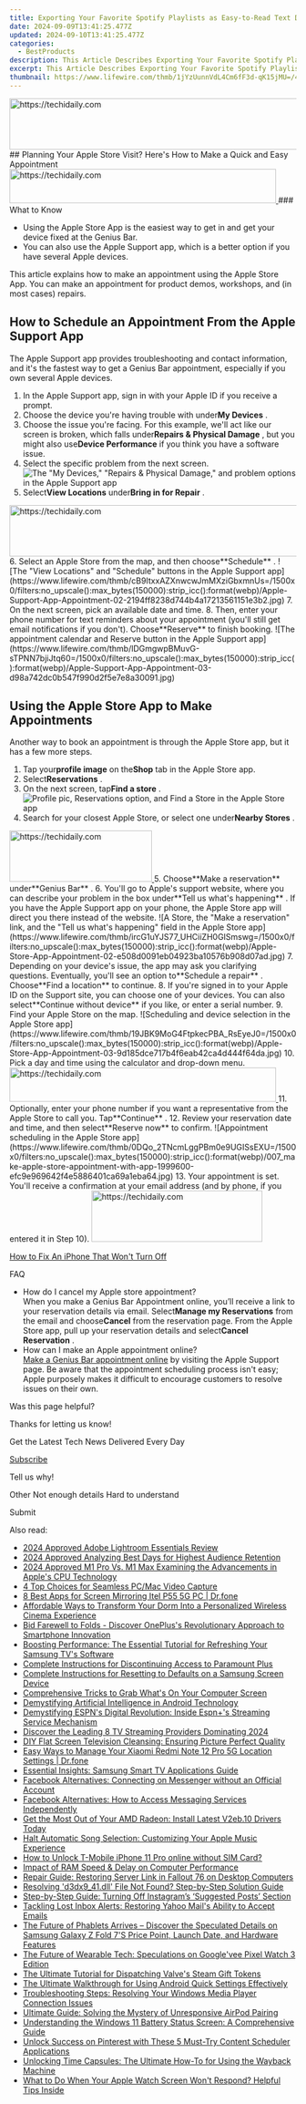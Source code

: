```yaml
---
title: Exporting Your Favorite Spotify Playlists as Easy-to-Read Text Documents
date: 2024-09-09T13:41:25.477Z
updated: 2024-09-10T13:41:25.477Z
categories:
  - BestProducts
description: This Article Describes Exporting Your Favorite Spotify Playlists as Easy-to-Read Text Documents
excerpt: This Article Describes Exporting Your Favorite Spotify Playlists as Easy-to-Read Text Documents
thumbnail: https://www.lifewire.com/thmb/1jYzUunnVdL4Cm6fF3d-qK15jMU=/400x300/filters:no_upscale():max_bytes(150000):strip_icc():format(webp)/Exportify-Saving-Spotify-Playlists-56a67f1d3df78cf7728eafd6.jpg
---
```


<!-- affiliate ads begin -->
<a href="https://unicoeye.pxf.io/c/5597632/2134248/18498" target="_top" id="2134248">
  <img src="//a.impactradius-go.com/display-ad/18498-2134248" border="0" alt="https://techidaily.com" width="728" height="90"/>
</a>
<img height="0" width="0" src="https://unicoeye.pxf.io/i/5597632/2134248/18498" style="position:absolute;visibility:hidden;" border="0" />
<!-- affiliate ads end -->
## Planning Your Apple Store Visit? Here's How to Make a Quick and Easy Appointment
<!-- affiliate ads begin -->
<a href="https://aligracehair.sjv.io/c/5597632/2135360/19272" target="_top" id="2135360">
  <img src="//a.impactradius-go.com/display-ad/19272-2135360" border="0" alt="https://techidaily.com" width="468" height="60"/>
</a>
<img height="0" width="0" src="https://aligracehair.sjv.io/i/5597632/2135360/19272" style="position:absolute;visibility:hidden;" border="0" />
<!-- affiliate ads end -->
### What to Know

* Using the Apple Store App is the easiest way to get in and get your device fixed at the Genius Bar.
* You can also use the Apple Support app, which is a better option if you have several Apple devices.

 This article explains how to make an appointment using the Apple Store App. You can make an appointment for product demos, workshops, and (in most cases) repairs.

## How to Schedule an Appointment From the Apple Support App

 The Apple Support app provides troubleshooting and contact information, and it's the fastest way to get a Genius Bar appointment, especially if you own several Apple devices.

1. In the Apple Support app, sign in with your Apple ID if you receive a prompt.
2. Choose the device you're having trouble with under**My Devices** .
3. Choose the issue you're facing. For this example, we'll act like our screen is broken, which falls under**Repairs & Physical Damage** , but you might also use**Device Performance** if you think you have a software issue.
4. Select the specific problem from the next screen.  
![The "My Devices," "Repairs & Physical Damage," and problem options in the Apple Support app](https://www.lifewire.com/thmb/UlwcbBbGGUKP7TBki_iBvOT4Dgo=/1500x0/filters:no_upscale():max_bytes(150000):strip_icc():format(webp)/Apple-Support-App-Appointment-01-26333c8d674d49e19071966928058213.jpg)
5. Select**View Locations** under**Bring in for Repair** .
<!-- affiliate ads begin -->
<a href="https://appsumo.8odi.net/c/5597632/2123733/7443" target="_top" id="2123733">
  <img src="//a.impactradius-go.com/display-ad/7443-2123733" border="0" alt="https://techidaily.com" width="728" height="90"/>
</a>
<img height="0" width="0" src="https://appsumo.8odi.net/i/5597632/2123733/7443" style="position:absolute;visibility:hidden;" border="0" />
<!-- affiliate ads end -->
6. Select an Apple Store from the map, and then choose**Schedule** .  
![The "View Locations" and "Schedule" buttons in the Apple Support app](https://www.lifewire.com/thmb/cB9ItxxAZXnwcwJmMXziGbxmnUs=/1500x0/filters:no_upscale():max_bytes(150000):strip_icc():format(webp)/Apple-Support-App-Appointment-02-2194ff8238d744b4a17213561151e3b2.jpg)
7. On the next screen, pick an available date and time.
8. Then, enter your phone number for text reminders about your appointment (you'll still get email notifications if you don't). Choose**Reserve** to finish booking.  
![The appointment calendar and Reserve button in the Apple Support app](https://www.lifewire.com/thmb/lDGmgwpBMuvG-sTPNN7bjiJtq60=/1500x0/filters:no_upscale():max_bytes(150000):strip_icc():format(webp)/Apple-Support-App-Appointment-03-d98a742dc0b547f990d2f5e7e8a30091.jpg)

## Using the Apple Store App to Make Appointments

 Another way to book an appointment is through the Apple Store app, but it has a few more steps.  

1. Tap your**profile image** on the**Shop** tab in the Apple Store app.
2. Select**Reservations** .
3. On the next screen, tap**Find a store** .  
![Profile pic, Reservations option, and Find a Store in the Apple Store app](https://www.lifewire.com/thmb/McTZyDh1dHEy4jPR7CZmGNKvI5k=/1500x0/filters:no_upscale():max_bytes(150000):strip_icc():format(webp)/Apple-Store-App-Appointment-01-9cacdcf93f3a41d3851b1a2cca991204.jpg)
4. Search for your closest Apple Store, or select one under**Nearby Stores** .
<!-- affiliate ads begin -->
<a href="https://bluettius.sjv.io/c/5597632/2139116/17108" target="_top" id="2139116">
  <img src="//a.impactradius-go.com/display-ad/17108-2139116" border="0" alt="https://techidaily.com" width="250" height="90"/>
</a>
<img height="0" width="0" src="https://bluettius.sjv.io/i/5597632/2139116/17108" style="position:absolute;visibility:hidden;" border="0" />
<!-- affiliate ads end -->
5. Choose**Make a reservation** under**Genius Bar** .
6. You'll go to Apple's support website, where you can describe your problem in the box under**Tell us what's happening** .  
 If you have the Apple Support app on your phone, the Apple Store app will direct you there instead of the website.  
![A Store, the "Make a reservation" link, and the "Tell us what's happening" field in the Apple Store app](https://www.lifewire.com/thmb/ircG1uYJS77_UHCiiZH0GISmswg=/1500x0/filters:no_upscale():max_bytes(150000):strip_icc():format(webp)/Apple-Store-App-Appointment-02-e508d0091eb04923ba10576b908d07ad.jpg)
7. Depending on your device's issue, the app may ask you clarifying questions. Eventually, you'll see an option to**Schedule a repair** . Choose**Find a location** to continue.
8. If you're signed in to your Apple ID on the Support site, you can choose one of your devices. You can also select**Continue without device** if you like, or enter a serial number.
9. Find your Apple Store on the map.  
![Scheduling and device selection in the Apple Store app](https://www.lifewire.com/thmb/19JBK9MoG4FtpkecPBA_RsEyeJ0=/1500x0/filters:no_upscale():max_bytes(150000):strip_icc():format(webp)/Apple-Store-App-Appointment-03-9d185dce717b4f6eab42ca4d444f64da.jpg)
10. Pick a day and time using the calculator and drop-down menu.
<!-- affiliate ads begin -->
<a href="https://aligracehair.sjv.io/c/5597632/2115936/19272" target="_top" id="2115936">
  <img src="//a.impactradius-go.com/display-ad/19272-2115936" border="0" alt="https://techidaily.com" width="468" height="60"/>
</a>
<img height="0" width="0" src="https://aligracehair.sjv.io/i/5597632/2115936/19272" style="position:absolute;visibility:hidden;" border="0" />
<!-- affiliate ads end -->
11. Optionally, enter your phone number if you want a representative from the Apple Store to call you. Tap**Continue** .
12. Review your reservation date and time, and then select**Reserve now** to confirm.  
![Appointment scheduling in the Apple Store app](https://www.lifewire.com/thmb/0DQo_2TNcmLggPBm0e9UGISsEXU=/1500x0/filters:no_upscale():max_bytes(150000):strip_icc():format(webp)/007_make-apple-store-appointment-with-app-1999600-efc9e969642f4e5886401ca69a1eba64.jpg)
13. Your appointment is set. You'll receive a confirmation at your email address (and by phone, if you entered it in Step 10).
<!-- affiliate ads begin -->
<a href="https://aligracehair.sjv.io/c/5597632/2115916/19272" target="_top" id="2115916">
  <img src="//a.impactradius-go.com/display-ad/19272-2115916" border="0" alt="https://techidaily.com" width="300" height="90"/>
</a>
<img height="0" width="0" src="https://aligracehair.sjv.io/i/5597632/2115916/19272" style="position:absolute;visibility:hidden;" border="0" />
<!-- affiliate ads end -->

[How to Fix An iPhone That Won't Turn Off](https://www.lifewire.com/fix-iphone-wont-turn-of-4134989)

 FAQ

* How do I cancel my Apple store appointment?  
 When you make a Genius Bar Appointment online, you’ll receive a link to your reservation details via email. Select**Manage my Reservations** from the email and choose**Cancel** from the reservation page. From the Apple Store app, pull up your reservation details and select**Cancel Reservation** .
* How can I make an Apple appointment online?  
[Make a Genius Bar appointment online](https://www.lifewire.com/how-to-make-an-apple-genius-bar-appointment-1999601) by visiting the Apple Support page. Be aware that the appointment scheduling process isn't easy; Apple purposely makes it difficult to encourage customers to resolve issues on their own.

Was this page helpful?

Thanks for letting us know!

 Get the Latest Tech News Delivered Every Day

[Subscribe](https://www.lifewire.com/#)

Tell us why!

 Other  Not enough details  Hard to understand

 Submit

<ins class="adsbygoogle"
     style="display:block"
     data-ad-format="autorelaxed"
     data-ad-client="ca-pub-7571918770474297"
     data-ad-slot="1223367746"></ins>



<ins class="adsbygoogle"
     style="display:block"
     data-ad-client="ca-pub-7571918770474297"
     data-ad-slot="8358498916"
     data-ad-format="auto"
     data-full-width-responsive="true"></ins>

<span class="atpl-alsoreadstyle">Also read:</span>
<div><ul>
<li><a href="https://fox-friendly.techidaily.com/2024-approved-adobe-lightroom-essentials-review/"><u>2024 Approved Adobe Lightroom Essentials Review</u></a></li>
<li><a href="https://fox-direct.techidaily.com/2024-approved-analyzing-best-days-for-highest-audience-retention/"><u>2024 Approved Analyzing Best Days for Highest Audience Retention</u></a></li>
<li><a href="https://extra-approaches.techidaily.com/2024-approved-m1-pro-vs-m1-max-examining-the-advancements-in-apples-cpu-technology/"><u>2024 Approved M1 Pro Vs. M1 Max Examining the Advancements in Apple's CPU Technology</u></a></li>
<li><a href="https://screen-sharing-recording.techidaily.com/4-top-choices-for-seamless-pcmac-video-capture/"><u>4 Top Choices for Seamless PC/Mac Video Capture</u></a></li>
<li><a href="https://screen-mirror.techidaily.com/8-best-apps-for-screen-mirroring-itel-p55-5g-pc-drfone-by-drfone-android/"><u>8 Best Apps for Screen Mirroring Itel P55 5G PC | Dr.fone</u></a></li>
<li><a href="https://technical-tips.techidaily.com/affordable-ways-to-transform-your-dorm-into-a-personalized-wireless-cinema-experience/"><u>Affordable Ways to Transform Your Dorm Into a Personalized Wireless Cinema Experience</u></a></li>
<li><a href="https://some-knowledge.techidaily.com/bid-farewell-to-folds-discover-onepluss-revolutionary-approach-to-smartphone-innovation/"><u>Bid Farewell to Folds - Discover OnePlus's Revolutionary Approach to Smartphone Innovation</u></a></li>
<li><a href="https://technical-tips.techidaily.com/boosting-performance-the-essential-tutorial-for-refreshing-your-samsung-tvs-software/"><u>Boosting Performance: The Essential Tutorial for Refreshing Your Samsung TV's Software</u></a></li>
<li><a href="https://technical-tips.techidaily.com/complete-instructions-for-discontinuing-access-to-paramount-plus/"><u>Complete Instructions for Discontinuing Access to Paramount Plus</u></a></li>
<li><a href="https://technical-tips.techidaily.com/complete-instructions-for-resetting-to-defaults-on-a-samsung-screen-device/"><u>Complete Instructions for Resetting to Defaults on a Samsung Screen Device</u></a></li>
<li><a href="https://technical-tips.techidaily.com/comprehensive-tricks-to-grab-whats-on-your-computer-screen/"><u>Comprehensive Tricks to Grab What's On Your Computer Screen</u></a></li>
<li><a href="https://technical-tips.techidaily.com/demystifying-artificial-intelligence-in-android-technology/"><u>Demystifying Artificial Intelligence in Android Technology</u></a></li>
<li><a href="https://technical-tips.techidaily.com/demystifying-espns-digital-revolution-inside-espnpluss-streaming-service-mechanism/"><u>Demystifying ESPN's Digital Revolution: Inside Espn+'s Streaming Service Mechanism</u></a></li>
<li><a href="https://technical-tips.techidaily.com/discover-the-leading-8-tv-streaming-providers-dominating-2024/"><u>Discover the Leading 8 TV Streaming Providers Dominating 2024</u></a></li>
<li><a href="https://technical-tips.techidaily.com/diy-flat-screen-television-cleansing-ensuring-picture-perfect-quality/"><u>DIY Flat Screen Television Cleansing: Ensuring Picture Perfect Quality</u></a></li>
<li><a href="https://android-location.techidaily.com/easy-ways-to-manage-your-xiaomi-redmi-note-12-pro-5g-location-settings-drfone-by-drfone-virtual/"><u>Easy Ways to Manage Your Xiaomi Redmi Note 12 Pro 5G Location Settings | Dr.fone</u></a></li>
<li><a href="https://technical-tips.techidaily.com/essential-insights-samsung-smart-tv-applications-guide/"><u>Essential Insights: Samsung Smart TV Applications Guide</u></a></li>
<li><a href="https://technical-tips.techidaily.com/facebook-alternatives-connecting-on-messenger-without-an-official-account/"><u>Facebook Alternatives: Connecting on Messenger without an Official Account</u></a></li>
<li><a href="https://technical-tips.techidaily.com/facebook-alternatives-how-to-access-messaging-services-independently/"><u>Facebook Alternatives: How to Access Messaging Services Independently</u></a></li>
<li><a href="https://technical-tips.techidaily.com/1722902286715-get-the-most-out-of-your-amd-radeon-install-latest-v2eb10-drivers-today/"><u>Get the Most Out of Your AMD Radeon: Install Latest V2eb.10 Drivers Today</u></a></li>
<li><a href="https://technical-tips.techidaily.com/halt-automatic-song-selection-customizing-your-apple-music-experience/"><u>Halt Automatic Song Selection: Customizing Your Apple Music Experience</u></a></li>
<li><a href="https://sim-unlock.techidaily.com/how-to-unlock-t-mobile-iphone-11-pro-online-without-sim-card-by-drfone-ios/"><u>How to Unlock T-Mobile iPhone 11 Pro online without SIM Card?</u></a></li>
<li><a href="https://technical-tips.techidaily.com/impact-of-ram-speed-and-delay-on-computer-performance/"><u>Impact of RAM Speed & Delay on Computer Performance</u></a></li>
<li><a href="https://program-issues.techidaily.com/repair-guide-restoring-server-link-in-fallout-76-on-desktop-computers/"><u>Repair Guide: Restoring Server Link in Fallout 76 on Desktop Computers</u></a></li>
<li><a href="https://technical-tips.techidaily.com/resolving-d3dx941dll-file-not-found-step-by-step-solution-guide/"><u>Resolving 'd3dx9_41.dll' File Not Found? Step-by-Step Solution Guide</u></a></li>
<li><a href="https://technical-tips.techidaily.com/step-by-step-guide-turning-off-instagrams-suggested-posts-section/"><u>Step-by-Step Guide: Turning Off Instagram’s ‘Suggested Posts’ Section</u></a></li>
<li><a href="https://technical-tips.techidaily.com/tackling-lost-inbox-alerts-restoring-yahoo-mails-ability-to-accept-emails/"><u>Tackling Lost Inbox Alerts: Restoring Yahoo Mail's Ability to Accept Emails</u></a></li>
<li><a href="https://technical-tips.techidaily.com/the-future-of-phablets-arrives-discover-the-speculated-details-on-samsung-galaxy-z-fold-7s-price-point-launch-date-and-hardware-features/"><u>The Future of Phablets Arrives – Discover the Speculated Details on Samsung Galaxy Z Fold 7'S Price Point, Launch Date, and Hardware Features</u></a></li>
<li><a href="https://technical-tips.techidaily.com/the-future-of-wearable-tech-speculations-on-googlevee-pixel-watch-3-edition/"><u>The Future of Wearable Tech: Speculations on Google'vee Pixel Watch 3 Edition</u></a></li>
<li><a href="https://technical-tips.techidaily.com/the-ultimate-tutorial-for-dispatching-valves-steam-gift-tokens/"><u>The Ultimate Tutorial for Dispatching Valve's Steam Gift Tokens</u></a></li>
<li><a href="https://technical-tips.techidaily.com/the-ultimate-walkthrough-for-using-android-quick-settings-effectively/"><u>The Ultimate Walkthrough for Using Android Quick Settings Effectively</u></a></li>
<li><a href="https://win-howtos.techidaily.com/troubleshooting-steps-resolving-your-windows-media-player-connection-issues/"><u>Troubleshooting Steps: Resolving Your Windows Media Player Connection Issues</u></a></li>
<li><a href="https://technical-tips.techidaily.com/ultimate-guide-solving-the-mystery-of-unresponsive-airpod-pairing/"><u>Ultimate Guide: Solving the Mystery of Unresponsive AirPod Pairing</u></a></li>
<li><a href="https://technical-tips.techidaily.com/understanding-the-windows-11-battery-status-screen-a-comprehensive-guide/"><u>Understanding the Windows 11 Battery Status Screen: A Comprehensive Guide</u></a></li>
<li><a href="https://technical-tips.techidaily.com/unlock-success-on-pinterest-with-these-5-must-try-content-scheduler-applications/"><u>Unlock Success on Pinterest with These 5 Must-Try Content Scheduler Applications</u></a></li>
<li><a href="https://technical-tips.techidaily.com/unlocking-time-capsules-the-ultimate-how-to-for-using-the-wayback-machine/"><u>Unlocking Time Capsules: The Ultimate How-To for Using the Wayback Machine</u></a></li>
<li><a href="https://technical-tips.techidaily.com/what-to-do-when-your-apple-watch-screen-wont-respond-helpful-tips-inside/"><u>What to Do When Your Apple Watch Screen Won't Respond? Helpful Tips Inside</u></a></li>
</ul></div>

